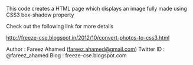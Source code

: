 This code creates a HTML page which displays an image fully made using CSS3 box-shadow property

Check out the following link for more details

http://freeze-cse.blogspot.in/2012/10/convert-photos-to-css3.html

Author : Fareez Ahamed (fareez.ahamed@gmail.com)
Twitter ID : @fareez_ahamed
Blog : freeze-cse.blogspot.com